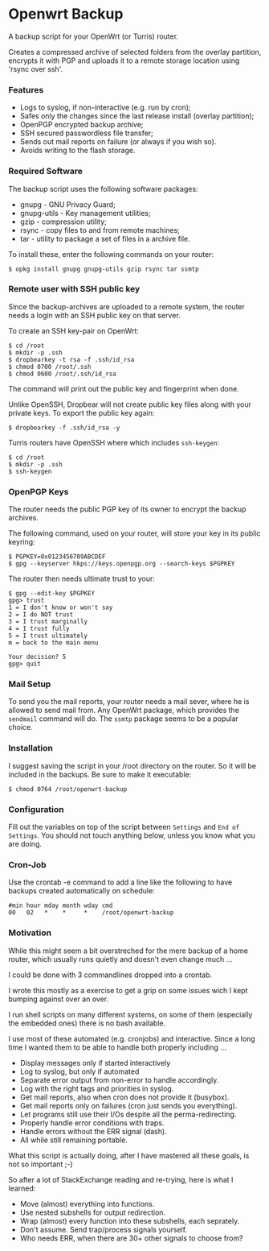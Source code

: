 # Openwrt Backup

A backup script for your OpenWrt (or Turris) router.

Creates a compressed archive of selected folders from the overlay partition,
encrypts it with PGP and uploads it to a remote storage location using
'rsync over ssh'.

### Features

* Logs to syslog, if non-interactive (e.g. run by cron);
* Safes only the changes since the last release install (overlay partition);
* OpenPGP encrypted backup archive;
* SSH secured passwordless file transfer;
* Sends out mail reports on failure (or always if you wish so).
* Avoids writing to the flash storage.


### Required Software

The backup script uses the following software packages:

* gnupg - GNU Privacy Guard;
* gnupg-utils - Key management utilities;
* gzip - compression utility;
* rsync - copy files to and from remote machines;
* tar - utility to package a set of files in a archive file.

To install these, enter the following commands on your router:

    $ opkg install gnupg gnupg-utils gzip rsync tar ssmtp


### Remote user with SSH public key

Since the backup-archives are uploaded to a remote system, the router needs a
login with an SSH public key on that server.

To create an SSH key-pair on OpenWrt:

    $ cd /root
    $ mkdir -p .ssh
    $ dropbearkey -t rsa -f .ssh/id_rsa
    $ chmod 0700 /root/.ssh
    $ chmod 0600 /root/.ssh/id_rsa

The command will print out the public key and fingerprint when done.

Unlike OpenSSH, Dropbear will not create public key files along with your
private keys. To export the public key again:

    $ dropbearkey -f .ssh/id_rsa -y

Turris routers have OpenSSH where which includes `ssh-keygen`:

    $ cd /root
    $ mkdir -p .ssh
    $ ssh-keygen


### OpenPGP Keys

The router needs the public PGP key of its owner to encrypt the backup archives.

The following command, used on your router, will store your key in its public
keyring:

    $ PGPKEY=0x0123456789ABCDEF
    $ gpg --keyserver hkps://keys.openpgp.org --search-keys $PGPKEY

The router then needs ultimate trust to your:

    $ gpg --edit-key $PGPKEY
    gpg> trust
    1 = I don't know or won't say
    2 = I do NOT trust
    3 = I trust marginally
    4 = I trust fully
    5 = I trust ultimately
    m = back to the main menu

    Your decision? 5
    gpg> quit


### Mail Setup

To send you the mail reports, your router needs a mail sever, where he is
allowed to send mail from. Any OpenWrt package, which provides the `sendmail`
command will do. The `ssmtp` package seems to be a popular choice.


### Installation

I suggest saving the script in your /root directory on the router. So it will be included in the backups. Be sure to make it executable:

    $ chmod 0764 /root/openwrt-backup


### Configuration

Fill out the variables on top of the script between `Settings` and `End of Settings`. You should not touch anything below, unless you know what you are doing.


### Cron-Job

Use the crontab -e command to add a line like the following to have backups created automatically on schedule:

    #min hour mday month wday cmd
    00   02   *    *     *    /root/openwrt-backup


### Motivation

While this might seem a bit overstreched for the mere backup of a home router, which usually runs quietly and doesn't even change much ...

I could be done with 3 commandlines dropped into a crontab.

I wrote this mostly as a exercise to get a grip on some issues wich I kept bumping against over an over.

I run shell scripts on many different systems, on some of them (especially the embedded ones) there is no bash available.

I use most of these automated (e.g. cronjobs) and interactive. Since a long time I wanted them to be able to handle both properly including ...

   * Display messages only if started interactively
   * Log to syslog, but only if automated
   * Separate error output from non-error to handle accordingly.
   * Log with the right tags and priorities in syslog.
   * Get mail reports, also when cron does not provide it (busybox).
   * Get mail reports only on failures (cron just sends you everything).
   * Let programs still use their I/Os despite all the perma-redirecting.
   * Properly handle error conditions with traps.
   * Handle errors without the ERR signal (dash).
   * All while still remaining portable.

What this script is actually doing, after I have mastered all these goals, is not so important ;-)

So after a lot of StackExchange reading and re-trying, here is what I learned:

   * Move (almost) everything into functions.
   * Use nested subshells for output redirection.
   * Wrap (almost) every function into these subshells, each seprately.
   * Don't assume. Send trap/process signals yourself.
   * Who needs ERR, when there are 30+ other signals to choose from?

